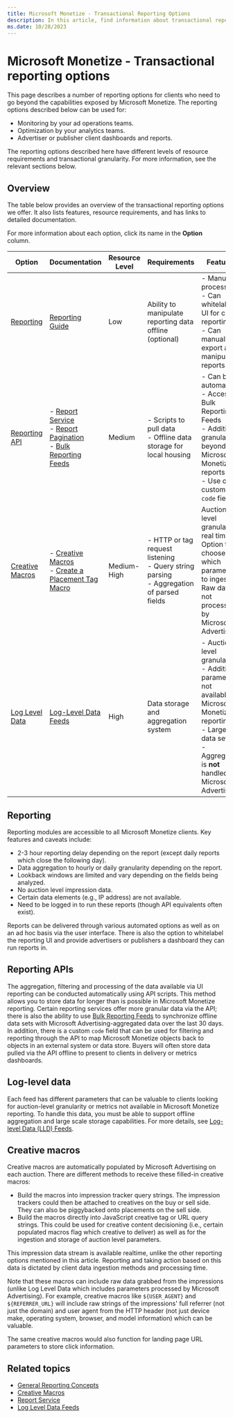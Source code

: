 ```yaml
---
title: Microsoft Monetize - Transactional Reporting Options
description: In this article, find information about transactional reporting options, their features, resource requirements, and links to comprehensive documentation.
ms.date: 10/28/2023
---
```


# Microsoft Monetize - Transactional reporting options

This page describes a number of reporting options for clients who need to go beyond the capabilities exposed by Microsoft Monetize. The reporting options described below can be used for:

- Monitoring by your ad operations teams.
- Optimization by your analytics teams.
- Advertiser or publisher client dashboards and reports.

The reporting options described here have different levels of resource requirements and transactional granularity. For more information, see the relevant sections below.

## Overview

The table below provides an overview of the transactional reporting options we offer. It also lists features, resource requirements, and has links to detailed documentation.

For more information about each option, click its name in the **Option** column.

| Option | Documentation | Resource Level | Requirements | Features |
|---|---|---|---|---|
| [Reporting](#reporting) | [Reporting Guide](reporting-guide.md) | Low | Ability to manipulate reporting data offline (optional) | - Manual processing <br> - Can whitelabel UI for client reporting <br> - Can manually export and manipulate reports |
| [Reporting API](#reporting-apis) | - [Report Service](../digital-platform-api/report-service.md) <br> - [Report Pagination](../digital-platform-api/report-pagination.md) <br> - [Bulk Reporting Feeds](../digital-platform-api/bulk-reporting-feeds.md) | Medium | - Scripts to pull data <br> - Offline data storage for local housing | - Can be automated <br> - Access to Bulk Reporting Feeds <br> - Additional granularity beyond Microsoft Monetize reports <br> - Use of custom `code` field |
| [Creative Macros](#creative-macros) | - [Creative Macros](creative-macros.md) <br> - [Create a Placement Tag Macro](create-a-placement-tag-macro.md) | Medium-High | - HTTP or tag request listening <br> - Query string parsing <br> - Aggregation of parsed fields | Auction level granularity real time. Option to choose which parameters to ingest. Raw data not processed by Microsoft Advertising. |
| [Log Level Data](#log-level-data) | [Log-Level Data Feeds](../log-level-data/log-level-data-feeds.md) | High | Data storage and aggregation system | - Auction level granularity <br> - Additional parameters not available in Microsoft Monetize reporting <br> - Large data sets <br> - Aggregation is **not** handled by Microsoft Advertising |

## Reporting

Reporting modules are accessible to all Microsoft Monetize clients. Key features and caveats include:

- 2-3 hour reporting delay depending on the report (except daily reports which close the following day).
- Data aggregation to hourly or daily granularity depending on the report.
- Lookback windows are limited and vary depending on the fields being analyzed.
- No auction level impression data.
- Certain data elements (e.g., IP address) are not available.
- Need to be logged in to run these reports (though API equivalents often exist).

Reports can be delivered through various automated options as well as on an ad hoc basis via the user interface. There is also the option to whitelabel the reporting UI and provide advertisers or publishers a dashboard they can run reports in.

## Reporting APIs

The aggregation, filtering and processing of the data available via UI reporting can be conducted automatically using API scripts. This method allows you to store data for longer than is possible in Microsoft Monetize reporting. Certain reporting services offer more granular data via the API; there is also the ability to use [Bulk Reporting Feeds](../digital-platform-api/bulk-reporting-feeds.md) to synchronize offline data sets with Microsoft Advertising-aggregated data over the last 30 days. In addition, there is a custom `code` field that can be used for filtering and reporting through the API to map Microsoft Monetize objects back to objects in an external system or data store. Buyers will often store data pulled via the API offline to present to clients in delivery or metrics dashboards.

## Log-level data

Each feed has different parameters that can be valuable to clients looking for auction-level granularity or metrics not available in Microsoft Monetize reporting. To handle this data, you must be able to support offline aggregation and large scale storage capabilities. For more details, see [Log-level Data (LLD) Feeds](../log-level-data/log-level-data-feeds.md).

## Creative macros

Creative macros are automatically populated by Microsoft Advertising on each auction. There are different methods to receive these filled-in creative macros:

- Build the macros into impression tracker query strings. The impression trackers could then be attached to creatives on the buy or sell side. They can also be piggybacked onto placements on the sell side.
- Build the macros directly into JavaScript creative tag or URL query strings. This could be used for creative content decisioning (i.e., certain populated macros flag which creative to deliver) as well as for the ingestion and storage of auction level parameters.

This impression data stream is available realtime, unlike the other reporting options mentioned in this article. Reporting and taking action based on this data is dictated by client data ingestion methods and processing time.

Note that these macros can include raw data grabbed from the impressions (unlike Log Level Data which includes parameters processed by Microsoft Advertising). For example, creative macros like `${USER_AGENT}` and `${REFERRER_URL}` will include raw strings of the impressions' full referrer (not just the domain) and user agent from the HTTP header (not just device make, operating system, browser, and model information) which can be valuable.

The same creative macros would also function for landing page URL parameters to store click information.

## Related topics

- [General Reporting Concepts](general-reporting-concepts.md)
- [Creative Macros](creative-macros.md)
- [Report Service](../digital-platform-api/report-service.md)
- [Log Level Data Feeds](../log-level-data/log-level-data-feeds.md)
